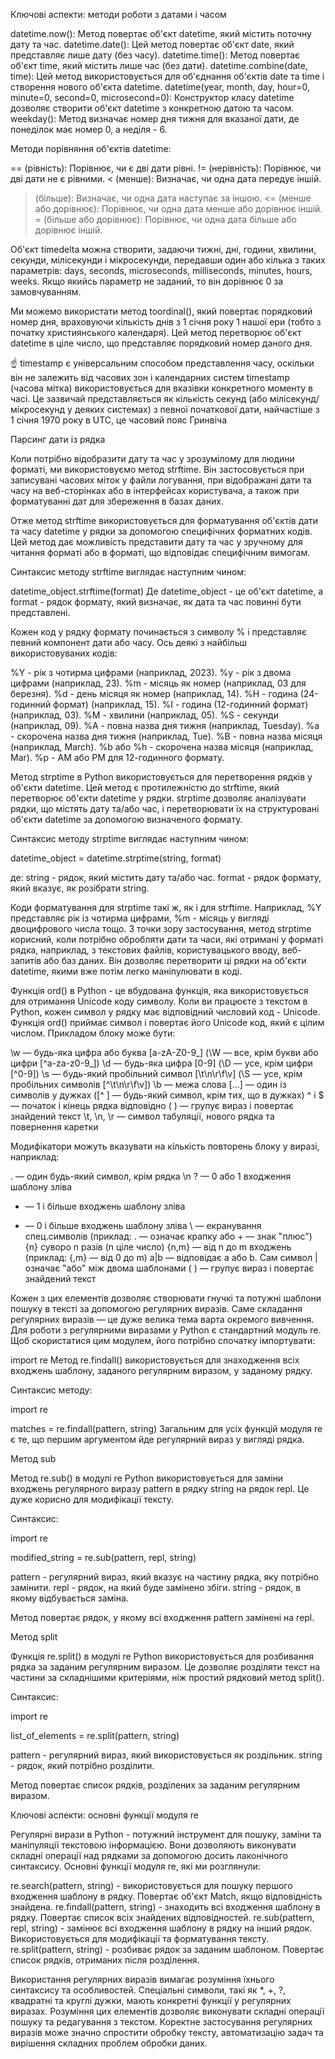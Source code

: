 Ключові аспекти: методи роботи з датами і часом

datetime.now(): Метод повертає об'єкт datetime, який містить поточну дату та час.
datetime.date(): Цей метод повертає об'єкт date, який представляє лише дату (без часу).
datetime.time(): Метод повертає об'єкт time, який містить лише час (без дати).
datetime.combine(date, time): Цей метод використовується для об'єднання об'єктів date та time і створення нового об'єкта datetime.
datetime(year, month, day, hour=0, minute=0, second=0, microsecond=0): Конструктор класу datetime дозволяє створити об'єкт datetime з конкретною датою та часом.
weekday(): Метод визначає номер дня тижня для вказаної дати, де понеділок має номер 0, а неділя - 6.

Методи порівняння об'єктів datetime:

== (рівність): Порівнює, чи є дві дати рівні.
!= (нерівність): Порівнює, чи дві дати не є рівними.
< (менше): Визначає, чи одна дата передує іншій.
> (більше): Визначає, чи одна дата наступає за іншою.
<= (менше або дорівнює): Порівнює, чи одна дата менше або дорівнює іншій.
>= (більше або дорівнює): Порівнює, чи одна дата більше або дорівнює іншій.

Об'єкт timedelta можна створити, задаючи тижні, дні, години, хвилини, секунди, мілісекунди і мікросекунди, передавши один або кілька з таких параметрів: days, seconds, microseconds, milliseconds, minutes, hours, weeks. Якщо якийсь параметр не заданий, то він дорівнює 0 за замовчуванням.

Ми можемо використати метод toordinal(), який повертає порядковий номер дня, враховуючи кількість днів з 1 січня року 1 нашої ери (тобто з початку християнського календаря). Цей метод перетворює об'єкт datetime в ціле число, що представляє порядковий номер даного дня.

☝ timestamp є універсальним способом представлення часу, оскільки він не залежить від часових зон і календарних систем
timestamp (часова мітка) використовується для вказівки конкретного моменту в часі. Це зазвичай представляється як кількість секунд (або мілісекунд/мікросекунд у деяких системах) з певної початкової дати, найчастіше з 1 січня 1970 року в UTC, це часовий пояс Гринвіча

Парсинг дати із рядка

Коли потрібно відобразити дату та час у зрозумілому для людини форматі, ми використовуємо метод strftime. Він застосовується при записувані часових міток у файли логування, при відображані дати та часу на веб-сторінках або в інтерфейсах користувача, а також при форматуванні дат для збереження в базах даних.

Отже метод strftime використовується для форматування об'єктів дати та часу datetime у рядки за допомогою специфічних форматних кодів. Цей метод дає можливість представити дату та час у зручному для читання форматі або в форматі, що відповідає специфічним вимогам.

Синтаксис методу strftime виглядає наступним чином:

datetime_object.strftime(format)
Де datetime_object - це об'єкт datetime, а format - рядок формату, який визначає, як дата та час повинні бути представлені.

Кожен код у рядку формату починається з символу % і представляє певний компонент дати або часу. Ось деякі з найбільш використовуваних кодів:

%Y - рік з чотирма цифрами (наприклад, 2023).
%y - рік з двома цифрами (наприклад, 23).
%m - місяць як номер (наприклад, 03 для березня).
%d - день місяця як номер (наприклад, 14).
%H - година (24-годинний формат) (наприклад, 15).
%I - година (12-годинний формат) (наприклад, 03).
%M - хвилини (наприклад, 05).
%S - секунди (наприклад, 09).
%A - повна назва дня тижня (наприклад, Tuesday).
%a - скорочена назва дня тижня (наприклад, Tue).
%B - повна назва місяця (наприклад, March).
%b або %h - скорочена назва місяця (наприклад, Mar).
%p - AM або PM для 12-годинного формату.

Метод strptime в Python використовується для перетворення рядків у об'єкти datetime. Цей метод є протилежністю до strftime, який перетворює об'єкти datetime у рядки. strptime дозволяє аналізувати рядки, що містять дату та/або час, і перетворювати їх на структуровані об'єкти datetime за допомогою визначеного формату.

Синтаксис методу strptime виглядає наступним чином:

datetime_object = datetime.strptime(string, format)


де:
string - рядок, який містить дату та/або час.
format - рядок формату, який вказує, як розібрати string.

Коди форматування для strptime такі ж, як і для strftime. Наприклад, %Y представляє рік із чотирма цифрами, %m - місяць у вигляді двоцифрового числа тощо.
З точки зору застосування, метод strptime корисний, коли потрібно обробляти дати та часи, які отримані у форматі рядка, наприклад, з текстових файлів, користувацького вводу, веб-запитів або баз даних. Він дозволяє перетворити ці рядки на об'єкти datetime, якими вже потім легко маніпулювати в коді.

Функція ord() в Python - це вбудована функція, яка використовується для отримання Unicode коду символу. Коли ви працюєте з текстом в Python, кожен символ у рядку має відповідний числовий код - Unicode. Функція ord() приймає символ і повертає його Unicode код, який є цілим числом.
Прикладом блоку може бути:

\w — будь-яка цифра або буква [a-zA-Z0-9_] (\W — все, крім букви або цифри [^a-za-z0-9_])
\d — будь-яка цифра [0-9] (\D — усе, крім цифри [^0-9])
\s — будь-який пробільний символ [\t\n\r\f\v] (\S — усе, крім пробільних символів [^\t\n\r\f\v])
\b — межа слова
[...] — один із символів у дужках ([^ ] — будь-який символ, крім тих, що в дужках)
^ і $ — початок і кінець рядка відповідно
( ) — групує вираз і повертає знайдений текст
\t, \n, \r — символ табуляції, нового рядка та повернення каретки

Модифікатори можуть вказувати на кількість повторень блоку у виразі, наприклад:

. — один будь-який символ, крім рядка \n
? — 0 або 1 входження шаблону зліва
+ — 1 і більше входжень шаблону зліва
* — 0 і більше входжень шаблону зліва
\ — екранування спец.символів (приклад: \. — означає крапку або \+ — знак "плюс")
{n} суворо n разів (n ціле число)
{n,m} — від n до m входжень (приклад: {,m} — від 0 до m)
a|b — відповідає a або b. Сам символ | означає "або" між двома шаблонами
( ) — групує вираз і повертає знайдений текст

Кожен з цих елементів дозволяє створювати гнучкі та потужні шаблони пошуку в тексті за допомогою регулярних виразів. Саме складання регулярних виразів — це дуже велика тема варта окремого вивчення.
Для роботи з регулярними виразами у Python є стандартний модуль re. Щоб скористатися цим модулем, його потрібно спочатку імпортувати:

import re
Метод re.findall() використовується для знаходження всіх входжень шаблону, заданого регулярним виразом, у заданому рядку.

Синтаксис методу:

import re

matches = re.findall(pattern, string)
Загальним для усіх функцій модуля re є те, що першим аргументом йде регулярний вираз у вигляді рядка.


Метод sub

Метод re.sub() в модулі re Python використовується для заміни входжень регулярного виразу pattern в рядку string на рядок repl. Це дуже корисно для модифікації тексту.

Синтаксис:

import re

modified_string = re.sub(pattern, repl, string)


pattern - регулярний вираз, який вказує на частину рядка, яку потрібно замінити.
repl - рядок, на який буде замінено збіги.
string - рядок, в якому відбувається заміна.

Метод повертає рядок, у якому всі входження pattern замінені на repl.

Метод split

Функція re.split() в модулі re Python використовується для розбивання рядка за заданим регулярним виразом. Це дозволяє розділяти текст на частини за складнішими критеріями, ніж простий рядковий метод split().

Синтаксис:

import re

list_of_elements = re.split(pattern, string)


pattern - регулярний вираз, який використовується як роздільник.
string - рядок, який потрібно розділити.

Метод повертає список рядків, розділених за заданим регулярним виразом.

Ключові аспекти: основні функції модуля re

Регулярні вирази в Python - потужний інструмент для пошуку, заміни та маніпуляції текстовою інформацією. Вони дозволяють виконувати складні операції над рядками за допомогою досить лаконічного синтаксису. Основні функції модуля re, які ми розглянули:

re.search(pattern, string) - використовується для пошуку першого входження шаблону в рядку. Повертає об'єкт Match, якщо відповідність знайдена.
re.findall(pattern, string) - знаходить всі входження шаблону в рядку. Повертає список всіх знайдених відповідностей.
re.sub(pattern, repl, string) - замінює всі входження шаблону в рядку на інший рядок. Використовується для модифікації та форматування тексту.
re.split(pattern, string) - розбиває рядок за заданим шаблоном. Повертає список рядків, отриманих після розділення.

Використання регулярних виразів вимагає розуміння їхнього синтаксису та особливостей. Спеціальні символи, такі як *, +, ?, квадратні та круглі дужки, мають конкретні функції у регулярних виразах. Розуміння цих елементів дозволяє виконувати складні операції пошуку та редагування з текстом.
Коректне застосування регулярних виразів може значно спростити обробку тексту, автоматизацію задач та вирішення складних проблем обробки даних.

